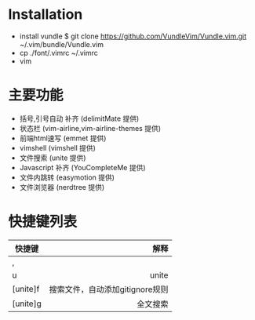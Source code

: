 # Installation
* install vundle $ git clone https://github.com/VundleVim/Vundle.vim.git ~/.vim/bundle/Vundle.vim
* cp ./font/.vimrc ~/.vimrc
* vim

# 主要功能
* 括号,引号自动 补齐 (delimitMate 提供)
* 状态栏 (vim-airline,vim-airline-themes 提供)
* 前端html速写 (emmet 提供)
* vimshell (vimshell 提供)
* 文件搜索 (unite 提供)
* Javascript 补齐 (YouCompleteMe 提供)
* 文件内跳转 (easymotion 提供)
* 文件浏览器 (nerdtree 提供)

# 快捷键列表

|快捷键|解释|
|-----|----:|
|,|<leader>|
|<leader>u|unite|
|[unite]f|搜索文件，自动添加gitignore规则|
|[unite]g|全文搜索|
